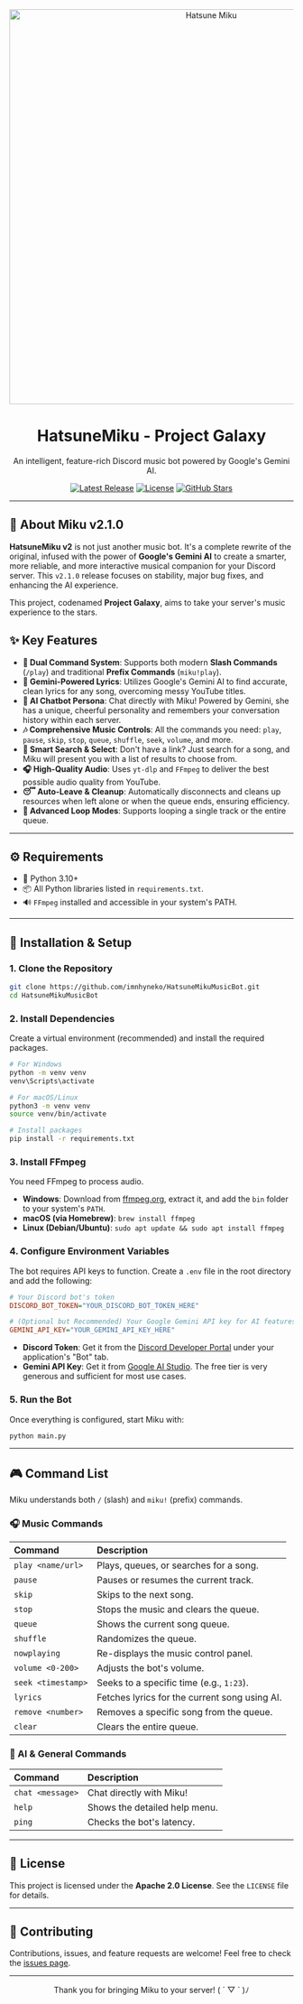 <div align="center">
  <img src="https://cdn.discordapp.com/attachments/1319215782089199616/1384576393521795152/FnBDe4WXwAQ9sjv.jpg?ex=6852eec0&is=68519d40&hm=fbf4e41a233317bb508ae993c4e07494267691af9786e3cf65773a73868f3797&" alt="Hatsune Miku" width="700"/>
  <h1>HatsuneMiku - Project Galaxy</h1>
  <p>
    An intelligent, feature-rich Discord music bot powered by Google's Gemini AI.
  </p>
  
  <p>
    <a href="https://github.com/imnhyneko/HatsuneMikuMusicBot/releases"><img src="https://img.shields.io/github/v/release/imnhyneko/HatsuneMikuMusicBot?style=for-the-badge&color=39d0d6" alt="Latest Release"></a>
    <a href="https://opensource.org/licenses/Apache-2.0"><img src="https://img.shields.io/badge/License-Apache%202.0-blue.svg?style=for-the-badge&color=39d0d6" alt="License"></a>
    <a href="https://github.com/imnhyneko/HatsuneMikuMusicBot/stargazers"><img src="https://img.shields.io/github/stars/imnhyneko/HatsuneMikuMusicBot?style=for-the-badge&color=39d0d6" alt="GitHub Stars"></a>
  </p>
</div>

---

## 🎤 About Miku v2.1.0

**HatsuneMiku v2** is not just another music bot. It's a complete rewrite of the original, infused with the power of **Google's Gemini AI** to create a smarter, more reliable, and more interactive musical companion for your Discord server. This `v2.1.0` release focuses on stability, major bug fixes, and enhancing the AI experience.

This project, codenamed **Project Galaxy**, aims to take your server's music experience to the stars.

## ✨ Key Features

- **🚀 Dual Command System**: Supports both modern **Slash Commands** (`/play`) and traditional **Prefix Commands** (`miku!play`).
- **🧠 Gemini-Powered Lyrics**: Utilizes Google's Gemini AI to find accurate, clean lyrics for any song, overcoming messy YouTube titles.
- **💬 AI Chatbot Persona**: Chat directly with Miku! Powered by Gemini, she has a unique, cheerful personality and remembers your conversation history within each server.
- **🎶 Comprehensive Music Controls**: All the commands you need: `play`, `pause`, `skip`, `stop`, `queue`, `shuffle`, `seek`, `volume`, and more.
- **🔎 Smart Search & Select**: Don't have a link? Just search for a song, and Miku will present you with a list of results to choose from.
- **🎧 High-Quality Audio**: Uses `yt-dlp` and `FFmpeg` to deliver the best possible audio quality from YouTube.
- **😴 Auto-Leave & Cleanup**: Automatically disconnects and cleans up resources when left alone or when the queue ends, ensuring efficiency.
- **🔁 Advanced Loop Modes**: Supports looping a single track or the entire queue.

---

## ⚙️ Requirements

- 🐍 Python 3.10+
- 📦 All Python libraries listed in `requirements.txt`.
- 🔊 `FFmpeg` installed and accessible in your system's PATH.

---

## 🚀 Installation & Setup

### 1. Clone the Repository
```bash
git clone https://github.com/imnhyneko/HatsuneMikuMusicBot.git
cd HatsuneMikuMusicBot
```

### 2. Install Dependencies
Create a virtual environment (recommended) and install the required packages.
```bash
# For Windows
python -m venv venv
venv\Scripts\activate

# For macOS/Linux
python3 -m venv venv
source venv/bin/activate

# Install packages
pip install -r requirements.txt
```

### 3. Install FFmpeg
You need FFmpeg to process audio.
- **Windows**: Download from [ffmpeg.org](https://ffmpeg.org/download.html), extract it, and add the `bin` folder to your system's `PATH`.
- **macOS (via Homebrew)**: `brew install ffmpeg`
- **Linux (Debian/Ubuntu)**: `sudo apt update && sudo apt install ffmpeg`

### 4. Configure Environment Variables
The bot requires API keys to function. Create a `.env` file in the root directory and add the following:

```ini
# Your Discord bot's token
DISCORD_BOT_TOKEN="YOUR_DISCORD_BOT_TOKEN_HERE"

# (Optional but Recommended) Your Google Gemini API key for AI features
GEMINI_API_KEY="YOUR_GEMINI_API_KEY_HERE"
```

- **Discord Token**: Get it from the [Discord Developer Portal](https://discord.com/developers/applications) under your application's "Bot" tab.
- **Gemini API Key**: Get it from [Google AI Studio](https://aistudio.google.com/). The free tier is very generous and sufficient for most use cases.

### 5. Run the Bot
Once everything is configured, start Miku with:
```bash
python main.py
```

---

## 🎮 Command List

Miku understands both `/` (slash) and `miku!` (prefix) commands.

### 🎧 Music Commands
| Command | Description |
| :--- | :--- |
| `play <name/url>` | Plays, queues, or searches for a song. |
| `pause` | Pauses or resumes the current track. |
| `skip` | Skips to the next song. |
| `stop` | Stops the music and clears the queue. |
| `queue` | Shows the current song queue. |
| `shuffle` | Randomizes the queue. |
| `nowplaying` | Re-displays the music control panel. |
| `volume <0-200>`| Adjusts the bot's volume. |
| `seek <timestamp>`| Seeks to a specific time (e.g., `1:23`). |
| `lyrics` | Fetches lyrics for the current song using AI. |
| `remove <number>` | Removes a specific song from the queue. |
| `clear` | Clears the entire queue. |

### 💬 AI & General Commands
| Command | Description |
| :--- | :--- |
| `chat <message>` | Chat directly with Miku! |
| `help` | Shows the detailed help menu. |
| `ping` | Checks the bot's latency. |

---

## 📜 License

This project is licensed under the **Apache 2.0 License**. See the `LICENSE` file for details.

---

## 💖 Contributing

Contributions, issues, and feature requests are welcome! Feel free to check the [issues page](https://github.com/imnhyneko/HatsuneMikuMusicBot/issues).

---

<div align="center">
  Thank you for bringing Miku to your server! ( ´ ▽ ` )ﾉ
</div>
